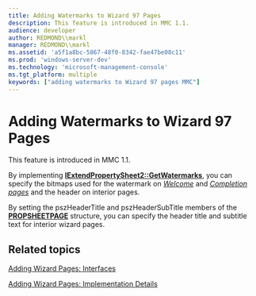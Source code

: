```yaml
---
title: Adding Watermarks to Wizard 97 Pages
description: This feature is introduced in MMC 1.1.
audience: developer
author: REDMOND\\markl
manager: REDMOND\\markl
ms.assetid: 'a5f1a8bc-5867-48f0-8342-fae47be08c11'
ms.prod: 'windows-server-dev'
ms.technology: 'microsoft-management-console'
ms.tgt_platform: multiple
keywords: ["adding watermarks to Wizard 97 pages MMC"]
---
```


# Adding Watermarks to Wizard 97 Pages

This feature is introduced in MMC 1.1.

By implementing [**IExtendPropertySheet2::GetWatermarks**](iextendpropertysheet2-getwatermarks.md), you can specify the bitmaps used for the watermark on [*Welcome*](w-gly.md#mmc-welcome-page-gly) and [*Completion pages*](c-gly.md#mmc-completion-page-gly) and the header on interior pages.

By setting the pszHeaderTitle and pszHeaderSubTitle members of the [**PROPSHEETPAGE**](propsheetpage.md) structure, you can specify the header title and subtitle text for interior wizard pages.

## Related topics

<dl> <dt>

[Adding Wizard Pages: Interfaces](adding-wizard-pages-interfaces.md)
</dt> <dt>

[Adding Wizard Pages: Implementation Details](adding-wizard-pages-implementation-details.md)
</dt> </dl>

 

 




